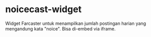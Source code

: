 # noicecast-widget

Widget Farcaster untuk menampilkan jumlah postingan harian yang mengandung kata "noice". Bisa di-embed via iframe.
